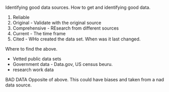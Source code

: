 Identifying good data sources. 
How to get and identifying good data. 
1. Reliable 
2. Original - Validate with the original source 
3. Comprehensive - REsearch from different sources
4. Current - The time frame 
5. Cited - WHo created the data set. When was it last changed. 
   
Where to find the above.

- Vetted public data sets 
- Government data - Data.gov, US census beuru. 
- research work data 

BAD DATA 
Opposite of above. This could have biases and taken from a nad data source. 